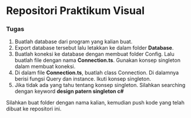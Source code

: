 # Repositori Praktikum Visual

### Tugas
1. Buatlah database dari program yang kalian buat.
2. Export database tersebut lalu letakkan ke dalam folder **Database**.
3. Buatlah koneksi ke database dengan membuat folder Config. Lalu buatlah file dengan nama **Connection.ts**. Gunakan konsep singleton dalam membuat koneksi.
4. Di dalam file **Connection.ts**, buatlah class Connection. Di dalamnya berisi fungsi Query dan instance. Ikuti konsep singleton.
5. Jika tidak ada yang tahu tentang konsep singleton. Silahkan searching dengan keyword **design patern singleton c#**

Silahkan buat folder dengan nama kalian, kemudian push kode yang telah dibuat ke repositori ini.
